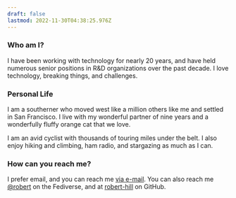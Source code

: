 ```yaml
---
draft: false
lastmod: 2022-11-30T04:38:25.976Z
---
```

### Who am I?

I have been working with technology for nearly 20 years, and have held numerous senior positions in R&D organizations over the past decade. I love technology, breaking things, and challenges. 

### Personal Life

I am a southerner who moved west like a million others like me and settled in San Francisco. I live with my wonderful partner of nine years and a wonderfully fluffy orange cat that we love.

I am an avid cyclist with thousands of touring miles under the belt. I also enjoy hiking and climbing, ham radio, and stargazing as much as I can.
### How can you reach me?

I prefer email, and you can reach me [via e-mail](mailto:me@robertallenhill.com). You can also reach me [@robert](https://rah.social/@robert) on the Fediverse, and at [robert-hill](https://github.com/robert-hill) on GitHub.